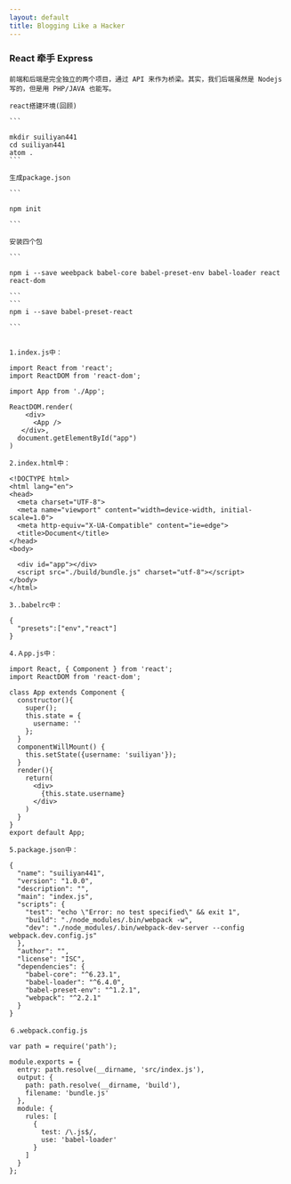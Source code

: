 ```yaml
---
layout: default
title: Blogging Like a Hacker
---
```



###  React 牵手 Express

    前端和后端是完全独立的两个项目，通过 API 来作为桥梁。其实，我们后端虽然是 Nodejs 写的，但是用 PHP/JAVA 也能写。

    react搭建环境(回顾)

    ```

    mkdir suiliyan441
    cd suiliyan441
    atom .
    ```

    生成package.json

    ```

    npm init

    ```

    安装四个包

    ```

    npm i --save weebpack babel-core babel-preset-env babel-loader react react-dom

    ```
    ```
    npm i --save babel-preset-react

    ```


    1.index.js中：

    import React from 'react';
    import ReactDOM from 'react-dom';

    import App from './App';

    ReactDOM.render(
        <div>
          <App />
       </div>,
      document.getElementById("app")
    )

    2.index.html中：

    <!DOCTYPE html>
    <html lang="en">
    <head>
      <meta charset="UTF-8">
      <meta name="viewport" content="width=device-width, initial-scale=1.0">
      <meta http-equiv="X-UA-Compatible" content="ie=edge">
      <title>Document</title>
    </head>
    <body>

      <div id="app"></div>
      <script src="./build/bundle.js" charset="utf-8"></script>
    </body>
    </html>

    3..babelrc中：

    {
      "presets":["env","react"]
    }

    4.Ａpp.js中：

    import React, { Component } from 'react';
    import ReactDOM from 'react-dom';

    class App extends Component {
      constructor(){
        super();
        this.state = {
          username: ''
        };
      }
      componentWillMount() {
        this.setState({username: 'suiliyan'});
      }
      render(){
        return(
          <div>
            {this.state.username}
          </div>
        )
      }
    }
    export default App;

    5.package.json中：

    {
      "name": "suiliyan441",
      "version": "1.0.0",
      "description": "",
      "main": "index.js",
      "scripts": {
        "test": "echo \"Error: no test specified\" && exit 1",
        "build": "./node_modules/.bin/webpack -w",
        "dev": "./node_modules/.bin/webpack-dev-server --config webpack.dev.config.js"
      },
      "author": "",
      "license": "ISC",
      "dependencies": {
        "babel-core": "^6.23.1",
        "babel-loader": "^6.4.0",
        "babel-preset-env": "^1.2.1",
        "webpack": "^2.2.1"
      }
    }

    ６.webpack.config.js

    var path = require('path');

    module.exports = {
      entry: path.resolve(__dirname, 'src/index.js'),
      output: {
        path: path.resolve(__dirname, 'build'),
        filename: 'bundle.js'
      },
      module: {
        rules: [
          {
            test: /\.js$/,
            use: 'babel-loader'
          }
        ]
      }
    };
